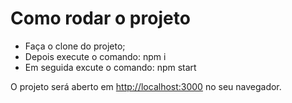 # Como rodar o projeto

- Faça o clone do projeto;
- Depois execute o comando: npm i
- Em seguida excute o comando: npm start

O projeto será aberto em [http://localhost:3000](http://localhost:3000) no seu navegador.
